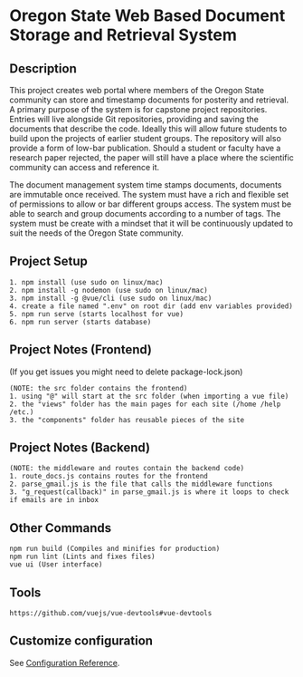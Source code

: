 # Oregon State Web Based Document Storage and Retrieval System

## Description
This project creates web portal where members of the Oregon State community can store and timestamp documents for posterity and retrieval. A primary purpose of the system is for capstone project repositories. Entries will live alongside Git repositories, providing and saving the documents that describe the code. Ideally this will allow future students to build upon the projects of earlier student groups. The repository will also provide a form of low-bar publication. Should a student or faculty have a research paper rejected, the paper will still have a place where the scientific community can access and reference it.

The document management system time stamps documents, documents are immutable once received. The system must have a rich and flexible set of permissions to allow or bar different groups access. The system must be able to search and group documents according to a number of tags. The system must be create with a mindset that it will be continuously updated to suit the needs of the Oregon State community.

## Project Setup
```
1. npm install (use sudo on linux/mac)
2. npm install -g nodemon (use sudo on linux/mac)
3. npm install -g @vue/cli (use sudo on linux/mac)
4. create a file named ".env" on root dir (add env variables provided)
5. npm run serve (starts localhost for vue)
6. npm run server (starts database)
```

## Project Notes (Frontend)
(If you get issues you might need to delete package-lock.json)
```
(NOTE: the src folder contains the frontend)
1. using "@" will start at the src folder (when importing a vue file)
2. the "views" folder has the main pages for each site (/home /help /etc.)
3. the "components" folder has reusable pieces of the site
```

## Project Notes (Backend)
```
(NOTE: the middleware and routes contain the backend code)
1. route_docs.js contains routes for the frontend
2. parse_gmail.js is the file that calls the middleware functions
3. "g_request(callback)" in parse_gmail.js is where it loops to check if emails are in inbox
```


## Other Commands
```
npm run build (Compiles and minifies for production)
npm run lint (Lints and fixes files)
vue ui (User interface)
```

## Tools
```
https://github.com/vuejs/vue-devtools#vue-devtools
```

## Customize configuration
See [Configuration Reference](https://cli.vuejs.org/config/).

